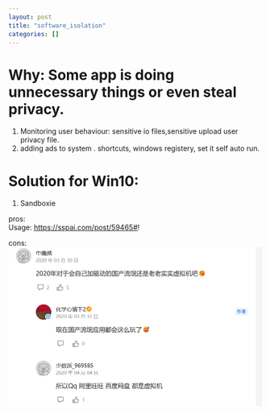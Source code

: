 ```yaml
---
layout: post
title: "software_isolation"
categories: []
---
```

# Why: Some app is doing unnecessary things or even steal privacy.
1. Monitoring user behaviour: sensitive io files,sensitive upload user privacy file.
2. adding ads to system . shortcuts, windows registery, set it self auto run.




# Solution for Win10:
1. Sandboxie  

pros:  
Usage: https://sspai.com/post/59465#!


cons: ![Alt text](image-26.png)
